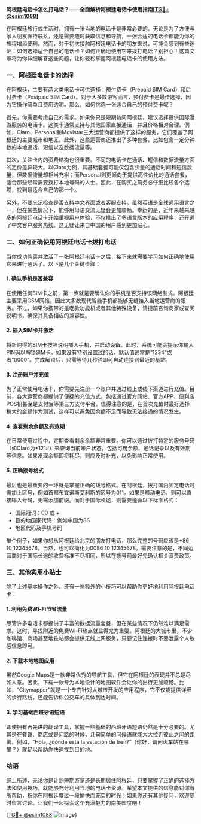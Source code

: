 **阿根廷电话卡怎么打电话？——全面解析阿根廷电话卡使用指南[[TG💪+ @esim1088](https://t.me/s/esim1088)]**

在阿根廷旅行或生活时，拥有一张当地的电话卡是非常必要的。无论是为了方便与家人朋友保持联系，还是需要随时获取信息和导航，一张合适的电话卡都能为你的旅程增添便利。然而，对于初次接触阿根廷电话卡的朋友来说，可能会感到有些迷茫：如何选择适合自己的电话卡？如何正确地使用它来拨打电话？别担心！这篇文章将为你详细解答这些问题，让你轻松掌握阿根廷电话卡的使用方法。

### 一、阿根廷电话卡的选择

在阿根廷，主要有两大类电话卡可供选择：预付费卡（Prepaid SIM Card）和后付费卡（Postpaid SIM Card）。对于大多数游客而言，预付费卡是最佳选择，因为它操作简单且费用透明。那么，如何挑选一张适合自己的预付费卡呢？

首先，你需要考虑自己的需求。如果你只是短期访问阿根廷，建议选择提供国际漫游服务的电话卡。这类卡通常支持与其他国家直接通话，并且价格相对合理。例如，Claro、Personal和Movistar三大运营商都提供了这样的服务，它们覆盖了阿根廷的主要城市和地区。此外，这些运营商还推出了多种套餐，比如包含一定分钟数的本地通话、短信以及数据流量等。

其次，关注卡内的资费结构也很重要。不同的电话卡在通话、短信和数据流量方面的定价差异较大。以Claro为例，其基础套餐可能仅包含少量的通话时间和短信数量，但数据流量却相当充裕；而Personal则更倾向于提供高性价比的通话套餐，适合那些经常需要拨打本地号码的人士。因此，在购买之前务必仔细比较各个选项，找到最适合自己的那一个。

另外，不要忘记检查是否支持中文界面或者客服支持。虽然英语是全球通用语言之一，但在某些情况下，能够用母语交流无疑会更加顺畅。幸运的是，近年来越来越多的阿根廷电话卡开始重视用户体验，不仅推出了多语言版本的应用程序，还开通了中文客户服务热线。这无疑让来自中国的用户感到更加贴心。

### 二、如何正确使用阿根廷电话卡拨打电话

当你成功购买并激活了一张阿根廷电话卡之后，接下来就需要学习如何正确地使用它来进行通话了。以下是几个关键步骤：

#### 1. 确认手机是否兼容

在使用任何SIM卡之前，第一步就是要确认你的手机是否支持该网络制式。阿根廷主要采用GSM网络，因此大多数现代智能手机都能够无缝接入当地运营商的服务。不过，如果你携带的是老款功能机或者其他特殊设备，请提前咨询商家或查阅说明书，确保其具备相应的兼容性。

#### 2. 插入SIM卡并激活

将新购得的SIM卡按照说明插入手机，并启动设备。此时，系统可能会提示你输入PIN码以解锁SIM卡。如果没有特别设置过的话，默认值通常是“1234”或者“0000”。完成解锁后，只需等待几秒钟即可自动连接到最近的基站。

#### 3. 注册账户并充值

为了正常使用电话卡，你需要先注册一个账户并通过线上或线下渠道进行充值。目前，各大运营商都提供了便捷的充值方式，包括通过官方网站、官方APP、便利店POS机甚至是支付宝等第三方支付平台。值得注意的是，在首次充值时最好选择稍大的金额作为测试，这样可以避免因余额不足而导致无法接通的情况发生。

#### 4. 查看剩余余额及有效期

在日常使用过程中，定期查看剩余余额非常重要。你可以通过拨打特定的服务号码（如Claro为*121#）来查询当前账户状态，包括可用余额、通话记录以及有效期等信息。如果发现余额即将耗尽，则应及时补充，以免影响正常使用。

#### 5. 正确拨号格式

最后也是最重要的一环就是掌握正确的拨号格式。在阿根廷，拨打国内固定电话时需加上区号，例如首都布宜诺斯艾利斯的区号为011。如果是移动电话，则可以直接输入号码，无需添加前缀。而对于国际长途，则需要遵循以下标准格式：

- 国际冠词：00 或 +
- 目的地国家代码：例如中国为86
- 地区代码及手机号码

举个例子，如果你想从阿根廷给北京的朋友打电话，那么完整的号码应该是+86 10 12345678。当然，也可以简化为0086 10 12345678。需要注意的是，不同运营商对于国际长途的收费标准不尽相同，所以在拨号前最好先确认相关资费政策。

### 三、其他实用小贴士

除了上述基本操作之外，还有一些额外的小技巧可以帮助你更好地利用阿根廷电话卡：

#### 1. 利用免费Wi-Fi节省流量

尽管许多电话卡都提供了丰富的数据流量套餐，但在某些情况下仍然难以满足需求。这时，寻找附近的免费Wi-Fi热点就显得尤为重要。阿根廷的大城市里，不少咖啡馆、商场甚至地铁站都会提供无线上网服务，只要记住连接时不要泄露个人敏感信息即可。

#### 2. 下载本地地图应用

虽然Google Maps是一款非常优秀的导航工具，但它在阿根廷的表现并不总是尽如人意。因此，下载一款专为本地设计的地图软件会让你的出行更加顺畅。比如，“Citymapper”就是一个专门针对大城市开发的应用程序，它不仅能提供详细的步行路线，还能告诉你公交车的具体到达时间。

#### 3. 学习基础西班牙语短语

即使拥有再先进的翻译工具，掌握一些基础的西班牙语短语仍然是十分必要的。尤其是在餐馆、商店或是问路的时候，几句简单的问候语就能大大拉近彼此之间的距离。例如，“Hola, ¿dónde está la estación de tren?”（你好，请问火车站在哪里？）就足以帮助你快速找到目的地。

### 结语

综上所述，无论你是计划短期游览还是长期居住阿根廷，只要掌握了正确的选择方法和使用技巧，就能够充分利用当地的电话卡资源。希望本文提供的信息能对你有所帮助，祝你在阿根廷度过一段愉快而充实的时光！如果你还有其他疑问，欢迎随时留言讨论。让我们一起探索这个充满魅力的南美国度吧！

[[TG💪+ @esim1088](https://t.me/s/esim1088) ![Image](https://i.postimg.cc/4NQfJmqS/Snipaste-2025-05-13-00-14-12.png)]